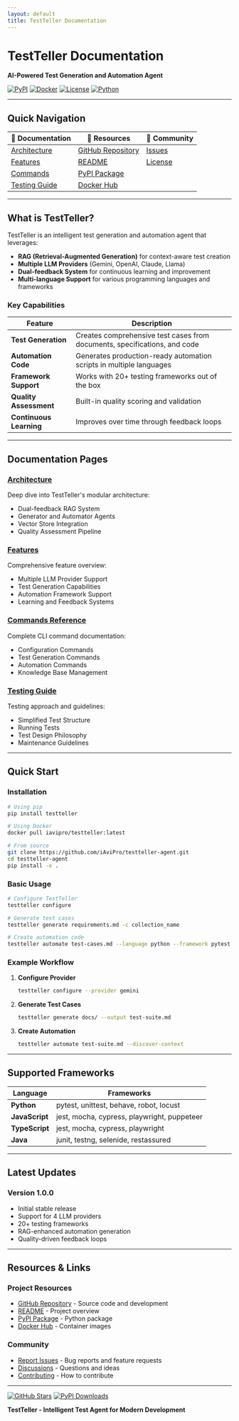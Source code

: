 ```yaml
---
layout: default
title: TestTeller Documentation
---
```


<!-- This comment separates Jekyll front matter from content -->

# TestTeller Documentation

**AI-Powered Test Generation and Automation Agent**

[![PyPI](https://img.shields.io/pypi/v/testteller)](https://pypi.org/project/testteller/)
[![Docker](https://img.shields.io/docker/v/iavipro/testteller)](https://hub.docker.com/r/iavipro/testteller)
[![License](https://img.shields.io/badge/License-Apache%202.0-blue.svg)](https://opensource.org/licenses/Apache-2.0)
[![Python](https://img.shields.io/pypi/pyversions/testteller)](https://pypi.org/project/testteller/)

---

## Quick Navigation

| 📖 Documentation | 🚀 Resources | 🤝 Community |
|------------------|--------------|--------------|
| [Architecture](ARCHITECTURE.md) | [GitHub Repository](https://github.com/iAviPro/testteller-agent) | [Issues](https://github.com/iAviPro/testteller-agent/issues) |
| [Features](FEATURES.md) | [README](https://github.com/iAviPro/testteller-agent/blob/main/README.md) | [License](https://github.com/iAviPro/testteller-agent/blob/main/LICENSE) |
| [Commands](COMMANDS.md) | [PyPI Package](https://pypi.org/project/testteller/) |  |
| [Testing Guide](TESTING.md) | [Docker Hub](https://hub.docker.com/r/iavipro/testteller) | |

---

## What is TestTeller?

TestTeller is an intelligent test generation and automation agent that leverages:
- **RAG (Retrieval-Augmented Generation)** for context-aware test creation
- **Multiple LLM Providers** (Gemini, OpenAI, Claude, Llama)
- **Dual-feedback System** for continuous learning and improvement
- **Multi-language Support** for various programming languages and frameworks

### Key Capabilities

| Feature | Description |
|---------|-------------|
| **Test Generation** | Creates comprehensive test cases from documents, specifications, and code |
| **Automation Code** | Generates production-ready automation scripts in multiple languages |
| **Framework Support** | Works with 20+ testing frameworks out of the box |
| **Quality Assessment** | Built-in quality scoring and validation |
| **Continuous Learning** | Improves over time through feedback loops |

---

## Documentation Pages

### [Architecture](ARCHITECTURE.md)
Deep dive into TestTeller's modular architecture:
- Dual-feedback RAG System
- Generator and Automator Agents
- Vector Store Integration
- Quality Assessment Pipeline

### [Features](FEATURES.md)
Comprehensive feature overview:
- Multiple LLM Provider Support
- Test Generation Capabilities
- Automation Framework Support
- Learning and Feedback Systems

### [Commands Reference](COMMANDS.md)
Complete CLI command documentation:
- Configuration Commands
- Test Generation Commands
- Automation Commands
- Knowledge Base Management

### [Testing Guide](TESTING.md)
Testing approach and guidelines:
- Simplified Test Structure
- Running Tests
- Test Design Philosophy
- Maintenance Guidelines

---

## Quick Start

### Installation

```bash
# Using pip
pip install testteller

# Using Docker
docker pull iavipro/testteller:latest

# From source
git clone https://github.com/iAviPro/testteller-agent.git
cd testteller-agent
pip install -e .
```

### Basic Usage

```bash
# Configure TestTeller
testteller configure

# Generate test cases
testteller generate requirements.md -c collection_name

# Create automation code
testteller automate test-cases.md --language python --framework pytest -c collection_name
```

### Example Workflow

1. **Configure Provider**
   ```bash
   testteller configure --provider gemini
   ```

2. **Generate Test Cases**
   ```bash
   testteller generate docs/ --output test-suite.md
   ```

3. **Create Automation**
   ```bash
   testteller automate test-suite.md --discover-context
   ```

---

## Supported Frameworks

| Language | Frameworks |
|----------|------------|
| **Python** | pytest, unittest, behave, robot, locust |
| **JavaScript** | jest, mocha, cypress, playwright, puppeteer |
| **TypeScript** | jest, mocha, cypress, playwright |
| **Java** | junit, testng, selenide, restassured |

---

## Latest Updates

### Version 1.0.0
- Initial stable release
- Support for 4 LLM providers
- 20+ testing frameworks
- RAG-enhanced automation generation
- Quality-driven feedback loops

---

## Resources & Links

### Project Resources
- [GitHub Repository](https://github.com/iAviPro/testteller-agent) - Source code and development
- [README](https://github.com/iAviPro/testteller-agent/blob/main/README.md) - Project overview
- [PyPI Package](https://pypi.org/project/testteller/) - Python package
- [Docker Hub](https://hub.docker.com/r/iavipro/testteller) - Container images

### Community
- [Report Issues](https://github.com/iAviPro/testteller-agent/issues) - Bug reports and feature requests
- [Discussions](https://github.com/iAviPro/testteller-agent/discussions) - Questions and ideas
- [Contributing](https://github.com/iAviPro/testteller-agent/blob/main/CONTRIBUTING.md) - How to contribute

---

[![GitHub Stars](https://img.shields.io/github/stars/iAviPro/testteller-agent?style=social)](https://github.com/iAviPro/testteller-agent)
[![PyPI Downloads](https://img.shields.io/pypi/dm/testteller)](https://pypi.org/project/testteller/)

**TestTeller - Intelligent Test Agent for Modern Development**